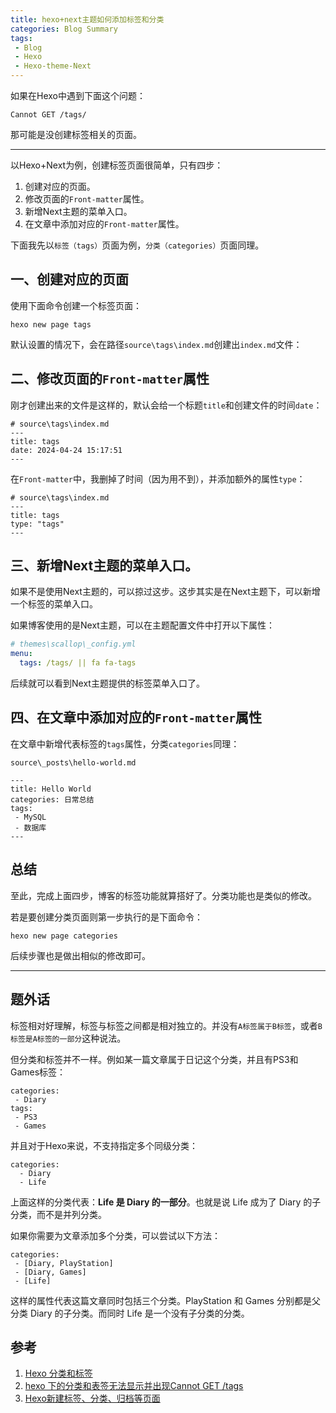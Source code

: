 ```yaml
---
title: hexo+next主题如何添加标签和分类
categories: Blog Summary
tags:
 - Blog
 - Hexo
 - Hexo-theme-Next
---
```


如果在Hexo中遇到下面这个问题：

```
Cannot GET /tags/
```

那可能是没创建标签相关的页面。

---

以Hexo+Next为例，创建标签页面很简单，只有四步：

1. 创建对应的页面。
2. 修改页面的`Front-matter`属性。
3. 新增Next主题的菜单入口。
4. 在文章中添加对应的`Front-matter`属性。

下面我先以`标签（tags）`页面为例，`分类（categories）`页面同理。

## 一、创建对应的页面

使用下面命令创建一个标签页面：

```npm
hexo new page tags
```

默认设置的情况下，会在路径`source\tags\index.md`创建出`index.md`文件：

## 二、修改页面的`Front-matter`属性

刚才创建出来的文件是这样的，默认会给一个标题`title`和创建文件的时间`date`：

```
# source\tags\index.md
---
title: tags
date: 2024-04-24 15:17:51
---
```

在`Front-matter`中，我删掉了时间（因为用不到），并添加额外的属性`type`：

```
# source\tags\index.md
---
title: tags
type: "tags"
---
```

## 三、新增Next主题的菜单入口。

如果不是使用Next主题的，可以掠过这步。这步其实是在Next主题下，可以新增一个标签的菜单入口。

如果博客使用的是Next主题，可以在主题配置文件中打开以下属性：

```yml
# themes\scallop\_config.yml
menu:
  tags: /tags/ || fa fa-tags
```

后续就可以看到Next主题提供的标签菜单入口了。

## 四、在文章中添加对应的`Front-matter`属性

在文章中新增代表标签的`tags`属性，分类`categories`同理：

```
source\_posts\hello-world.md

---
title: Hello World
categories: 日常总结
tags:
 - MySQL
 - 数据库
---
```

## 总结

至此，完成上面四步，博客的标签功能就算搭好了。分类功能也是类似的修改。

若是要创建分类页面则第一步执行的是下面命令：

```npm
hexo new page categories
```

后续步骤也是做出相似的修改即可。

---

## 题外话

标签相对好理解，标签与标签之间都是相对独立的。并没有`A标签属于B标签`，或者`B标签是A标签的一部分`这种说法。

但分类和标签并不一样。例如某一篇文章属于日记这个分类，并且有PS3和Games标签：

```
categories:
 - Diary
tags:
 - PS3
 - Games
```

并且对于Hexo来说，不支持指定多个同级分类：

```
categories:
  - Diary
  - Life
```

上面这样的分类代表：**Life 是 Diary 的一部分**。也就是说 Life 成为了 Diary 的子分类，而不是并列分类。

如果你需要为文章添加多个分类，可以尝试以下方法：

```
categories:
 - [Diary, PlayStation]
 - [Diary, Games]
 - [Life]
```

这样的属性代表这篇文章同时包括三个分类。PlayStation 和 Games 分别都是父分类 Diary 的子分类。而同时 Life 是一个没有子分类的分类。

## 参考

1. [Hexo 分类和标签](https://hexo.io/zh-cn/docs/front-matter#%E5%88%86%E7%B1%BB%E5%92%8C%E6%A0%87%E7%AD%BE)
2. [hexo 下的分类和表签无法显示并出现Cannot GET /tags](https://blog.csdn.net/weixin_40796433/article/details/121976180)
3. [Hexo新建标签、分类、归档等页面](https://blog.csdn.net/weixin_41287260/article/details/97758641)